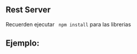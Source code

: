 ## Rest Server





Recuerden ejecutar ``` npm install``` para las librerias


## Ejemplo:
````

````